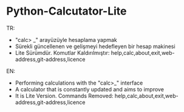 # Python-Calcutator-Lite

TR:

* "calc> _" arayüzüyle hesaplama yapmak
* Sürekli güncellenen ve gelişmeyi hedefleyen bir hesap makinesi
* Lite Sürümdür. Komutlar Kaldırılmıştır: help,calc,about,exit,web-address,git-address,licence

EN:

* Performing calculations with the "calc>_" interface
* A calculator that is constantly updated and aims to improve
* It is Lite Version. Commands Removed: help,calc,about,exit,web-address,git-address,licence

